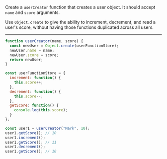 Create a `userCreator` function that creates a user object. It should accept `name` and `score` arguments. 

Use `Object.create` to give the ability to increment, decrement, and read a user's score, without having those functions duplicated across all users.

---

```js
function userCreator(name, score) {
  const newUser = Object.create(userFunctionStore);
  newUser.name = name;
  newUser.score = score;
  return newUser;
}

const userFunctionStore = {
  increment: function() {
    this.score++;
  },
  decrement: function() {
    this.score--;
  },
  getScore: function() {
    console.log(this.score);
  }
};

const user1 = userCreator("Mark", 10);
user1.getScore(); // 10
user1.increment(); 
user1.getScore(); // 11
user1.decrement(); 
user1.getScore(); // 10
```